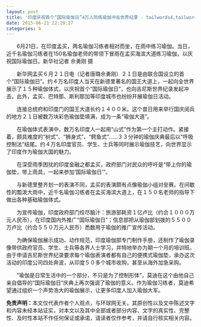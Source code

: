 ```yaml
---
layout: post
title: '印度庆祝首个“国际瑜伽日”4万人同练瑜伽冲击世界纪录 - tailwords4,tailwords18,tailwords16,tailwords21,tailwords20,tailwords22,tailwords3,tailwords14,tailwords2,tailwords8,tailwords15,tailwords9'
date: 2015-06-21 22:29:27
categories: b
---
```


<div> <p align="center"></p> <p style="text-indent :2em; ">6月21日，在印度孟买，两名瑜伽习练者相对而坐，在雨中练习瑜伽。当日，近千名瑜伽习练者在150名瑜伽老师的带领下冒雨在孟买海滨大道练习瑜伽，以庆祝国际瑜伽日。新华社记者 佘勇刚 摄</p> <p style="text-indent :2em; ">新华网孟买６月２１日电（记者唐璐佘勇刚）２１日是由联合国设立的首个“国际瑜伽日”。约４万名印度人当天在新德里著名的国王大道上，一起向全世界展示了１５种瑜伽体式，以庆祝首个“国际瑜伽日”，也向吉尼斯世界纪录发起冲击。此外，孟买、巴特那、斯利那加等印度城市也纷纷开展瑜伽日活动。</p> <p style="text-indent :2em; ">连接总统府和印度门的国王大道长约１４００米。这个昔日用来举行国庆阅兵的地方２１日被数万块彩色瑜伽垫填满，成为一条“瑜伽大道”。</p><div></div> <p style="text-indent :2em; ">在瑜伽体式表演中，数万名印度人一起用“山式”作为第一个主打动作。紧接着，颇具难度的“树式”、“狮身式”、“鳄鱼式”……３３分钟的瑜伽庆典最后以“呼吸控制法”结尾。约４万名印度官员、学生、士兵等同时展示瑜伽技艺，向世界显示了印度作为瑜伽大国的魅力。 </p><p style="text-indent :2em; ">在深受雨季困扰的印度金融之都孟买，政府部门对民众的呼吁是“带上你的瑜伽垫，带上雨具，一起来参加‘国际瑜伽日’”。 </p><p style="text-indent :2em; ">与新德里整齐划一的表演不同，孟买的表演颇有点像瑜伽小组对垒赛。在间歇性的瓢泼大雨中，近千名瑜伽习练者在孟买海滨大道上，在１５０名老师的指导下做出各种基础瑜伽体式。 </p><p style="text-indent :2em; ">为宣传瑜伽，印度政府部门绞尽脑汁：旅游部耗资１亿卢比（约合１０００万元人民币），在印度国内外推广“国际瑜伽日”；信息部把从瑜伽部划拨的５５００万卢比（约合５５０万元人民币）悉数用于瑜伽的推广宣传活动。 </p><p style="text-indent :2em; ">为确保瑜伽展示成功、动作规范，印度瑜伽部专门制作手册，还制作了瑜伽录像带供政府官员、学生、士兵等各界人士学习，并特地举办为期一个月的培训班。由于申请吉尼斯世界纪录要求每个瑜伽表演者都有自己的便携式瑜伽垫，承办这次活动的印度公司四处奔波，从印度５０多个城市收购，甚至从海外加急采购。 </p><p style="text-indent :2em; ">“瑜伽是日常生活中的一个部分，不只是为了控制形体”，莫迪在这个由他自己亲自倡导的“国际瑜伽日”庆典上再次强调了瑜伽的意义。作为瑜伽习练者，莫迪希望通过组织一个声势浩大的瑜伽展示，让更多印度人加入瑜伽大军。 </p><p><strong>免责声明：</strong>本文仅代表作者个人观点，与环球网无关。其原创性以及文中陈述文字和内容未经本站证实，对本文以及其中全部或者部分内容、文字的真实性、完整性、及时性本站不作任何保证或承诺，请读者仅作参考，并请自行核实相关内容。</p> <div> </div> <div style="border-top: none;"> <span></span> <span style="border-left: none;"></span> </div> </div>